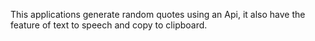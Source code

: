 This applications generate random quotes using an Api, it also have the feature of text to speech and copy to clipboard.
